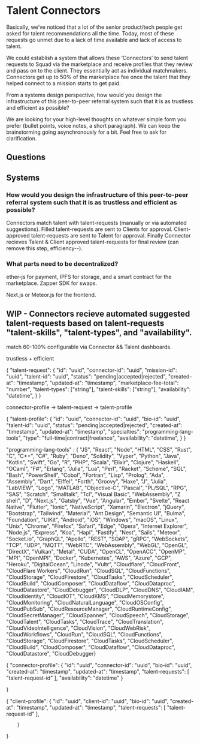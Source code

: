 # Talent Connectors

Basically, we’ve noticed that a lot of the senior product/tech people get asked for talent recommendations all the time. Today, most of these requests go unmet due to a lack of time available and lack of access to talent.

We could establish a system that allows these ‘Connectors’ to send talent requests to Squad via the marketplace and receive profiles that they review and pass on to the client. They essentially act as individual matchmakers. Connectors get up to 50% of the marketplace fee once the talent that they helped connect to a mission starts to get paid. 

From a systems design perspective, how would you design the infrastructure of this peer-to-peer referral system such that it is as trustless and efficient as possible?

We are looking for your high-level thoughts on whatever simple form you prefer (bullet points, voice notes, a short paragraph). We can keep the brainstorming going asynchronously for a bit. Feel free to ask for clarification.


## Questions


## Systems

### How would you design the infrastructure of this peer-to-peer referral system such that it is as trustless and efficient as possible?
Connectors match talent with talent-requests (manually or via automated suggestions). Filled talent-requests are sent to Clients for approval. Client-approved talent-requests are sent to Talent for approval. Finally Connector recieves Talent & Client approved talent-requests for final review (can remove this step, efficiency--). 

### What parts need to be decentralized?
ether-js for payment, IPFS for storage, and a smart contract for the marketplace.
Zapper SDK for swaps.

Next.js or Meteor.js for the frontend.



## WIP - Connectors recieve automated suggested talent-requests based on talent-requests "talent-skills", "talent-types", and "availability".
match 60-100% configurable via Connector && Talent dashboards.


trustless + efficient

<!-- talent-requests -->
{
    "talent-request": {
        "id": "uuid",
        "connector-id": "uuid",
        "mission-id": "uuid",
        "talent-id": "uuid",
        "status": "pending|accepted|rejected",
        "created-at": "timestamp",
        "updated-at": "timestamp",
        "marketplace-fee-total": "number",
        "talent-types": ["string"],
        "talent-skills": ["string"],
        "availability": "datetime",
    }
}

connector-profile -> talent-request -> talent-profile

<!-- talent-profiles -->
{
    "talent-profile": {
        "id": "uuid",
        "connector-id": "uuid",
        "bio-id": "uuid",
        "talent-id": "uuid",
        "status": "pending|accepted|rejected",
        "created-at": "timestamp",
        "updated-at": "timestamp",
        "specialties": "programming-lang-tools",
        "type": "full-time|contract|freelance",
        "availability": "datetime",
    }
}

<!-- programming languages & tools -->

"programming-lang-tools" : { "JS", "React", "Node", "HTML", "CSS", "Rust", "C", "C++", "C#", "Ruby", "Deno", "Solidity", "Vyper", "Python", "Java", "Kotlin", "Swift", "Go", "R", "PHP", "Scala", "Elixir", "Clojure", "Haskell", "OCaml", "F#", "Erlang", "Julia", "Lua", "Perl", "Racket", "Scheme", "SQL", "Bash", "PowerShell", "Cobol", "Fortran", "Lisp", "Prolog", "Ada", "Assembly", "Dart", "Eiffel", "Forth", "Groovy", "Haxe", "J", "Julia", "LabVIEW", "Logo", "MATLAB", "Objective-C", "Pascal", "PL/SQL", "RPG", "SAS", "Scratch", "Smalltalk", "Tcl", "Visual Basic", "WebAssembly", "Z shell", "D", "Next.js", "Gatsby", "Vue", "Angular", "Ember", "Svelte", "React Native", "Flutter", "Ionic", "NativeScript", "Xamarin", "Electron", "jQuery", "Bootstrap", "Tailwind", "Material", "Ant Design", "Semantic UI", "Bulma", "Foundation", "UIKit", "Android", "iOS", "Windows", "macOS", "Linux", "Unix", "Chrome", "Firefox", "Safari", "Edge", "Opera", "Internet Explorer", "Node.js", "Express", "Koa", "Hapi", "Fastify", "Nest", "Sails", "Meteor", "Socket.io", "GraphQL", "Apollo", "REST", "SOAP", "gRPC", "WebSockets", "TCP", "UDP", "MQTT", "WebRTC", "WebAssembly", "WebGL", "OpenGL", "DirectX", "Vulkan", "Metal", "CUDA", "OpenCL", "OpenACC", "OpenMP", "MPI", "OpenMPI", "Docker", "Kubernetes", "AWS", "Azure", "GCP", "Heroku", "DigitalOcean", "Linode", "Vultr", "Cloudflare", "CloudFront", "CloudFlare Workers", "CloudRun", "CloudSQL", "CloudFunctions", "CloudStorage", "CloudFirestore", "CloudTasks", "CloudScheduler", "CloudBuild", "CloudComposer", "CloudDataflow", "CloudDataproc", "CloudDatastore", "CloudDebugger", "CloudDLP", "CloudDNS", "CloudIAM", "CloudIdentity", "CloudIOT", "CloudKMS", "CloudMemorystore", "CloudMonitoring", "CloudNaturalLanguage", "CloudOSConfig", "CloudPubSub", "CloudResourceManager", "CloudRuntimeConfig", "CloudSecretManager", "CloudSpanner", "CloudSpeech", "CloudStorage", "CloudTalent", "CloudTasks", "CloudTrace", "CloudTranslation", "CloudVideoIntelligence", "CloudVision", "CloudWebRisk", "CloudWorkflows", "CloudRun", "CloudSQL", "CloudFunctions", "CloudStorage", "CloudFirestore", "CloudTasks", "CloudScheduler", "CloudBuild", "CloudComposer", "CloudDataflow", "CloudDataproc", "CloudDatastore", "CloudDebugger}

<!-- connector-profiles -->
{
    "connector-profile": {
        "id": "uuid",
        "connector-id": "uuid",
        "bio-id": "uuid",
        "created-at": "timestamp",
        "updated-at": "timestamp",
        "talent-requests": [
            "talent-request-id"
        ],
        "availability": "datetime"
        }

}

<!-- client-profiles -->
{
    "client-profile": {
        "id": "uuid",
        "client-id": "uuid",
        "bio-id": "uuid",
        "created-at": "timestamp",
        "updated-at": "timestamp",
        "talent-requests": [
            "talent-request-id"
        ],

        }

}